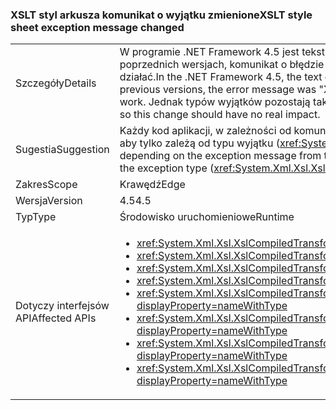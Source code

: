 ### <a name="xslt-style-sheet-exception-message-changed"></a><span data-ttu-id="3d476-101">XSLT styl arkusza komunikat o wyjątku zmienione</span><span class="sxs-lookup"><span data-stu-id="3d476-101">XSLT style sheet exception message changed</span></span>

|   |   |
|---|---|
|<span data-ttu-id="3d476-102">Szczegóły</span><span class="sxs-lookup"><span data-stu-id="3d476-102">Details</span></span>|<span data-ttu-id="3d476-103">W programie .NET Framework 4.5 jest tekst komunikatu o błędzie podczas plik XSLT jest zbyt złożony &quot;arkusza stylów jest zbyt złożony.&quot; W poprzednich wersjach, komunikat o błędzie był &quot;błąd kompilacji XSLT.&quot; Kod aplikacji, który zależy od tekstu komunikatu o błędzie, przestanie działać.</span><span class="sxs-lookup"><span data-stu-id="3d476-103">In the .NET Framework 4.5, the text of the error message when an XSLT file is too complex is &quot;The style sheet is too complex.&quot; In previous versions, the error message was &quot;XSLT compile error.&quot; Application code that depends on the text of the error message will no longer work.</span></span> <span data-ttu-id="3d476-104">Jednak typów wyjątków pozostają takie same, ta zmiana powinna nie wpływają prawdziwe.</span><span class="sxs-lookup"><span data-stu-id="3d476-104">However, the exception types remain the same, so this change should have no real impact.</span></span>|
|<span data-ttu-id="3d476-105">Sugestia</span><span class="sxs-lookup"><span data-stu-id="3d476-105">Suggestion</span></span>|<span data-ttu-id="3d476-106">Każdy kod aplikacji, w zależności od komunikat wyjątku z tego błędu można spodziewać się nowy komunikat zaktualizować lub (lepszy) kod, aby tylko zależą od typu wyjątku (<xref:System.Xml.Xsl.XsltException?displayProperty=name>), który nie został zmieniony.</span><span class="sxs-lookup"><span data-stu-id="3d476-106">Update any app code depending on the exception message from this error condition to expect the new message, or (even better) update the code to depend only on the exception type (<xref:System.Xml.Xsl.XsltException?displayProperty=name>), which has not changed.</span></span>|
|<span data-ttu-id="3d476-107">Zakres</span><span class="sxs-lookup"><span data-stu-id="3d476-107">Scope</span></span>|<span data-ttu-id="3d476-108">Krawędź</span><span class="sxs-lookup"><span data-stu-id="3d476-108">Edge</span></span>|
|<span data-ttu-id="3d476-109">Wersja</span><span class="sxs-lookup"><span data-stu-id="3d476-109">Version</span></span>|<span data-ttu-id="3d476-110">4.5</span><span class="sxs-lookup"><span data-stu-id="3d476-110">4.5</span></span>|
|<span data-ttu-id="3d476-111">Typ</span><span class="sxs-lookup"><span data-stu-id="3d476-111">Type</span></span>|<span data-ttu-id="3d476-112">Środowisko uruchomieniowe</span><span class="sxs-lookup"><span data-stu-id="3d476-112">Runtime</span></span>|
|<span data-ttu-id="3d476-113">Dotyczy interfejsów API</span><span class="sxs-lookup"><span data-stu-id="3d476-113">Affected APIs</span></span>|<ul><li><xref:System.Xml.Xsl.XslCompiledTransform.Load(System.String)?displayProperty=nameWithType></li><li><xref:System.Xml.Xsl.XslCompiledTransform.Load(System.Type)?displayProperty=nameWithType></li><li><xref:System.Xml.Xsl.XslCompiledTransform.Load(System.Xml.XmlReader)?displayProperty=nameWithType></li><li><xref:System.Xml.Xsl.XslCompiledTransform.Load(System.Xml.XPath.IXPathNavigable)?displayProperty=nameWithType></li><li><xref:System.Xml.Xsl.XslCompiledTransform.Load(System.Reflection.MethodInfo,System.Byte[],System.Type[])?displayProperty=nameWithType></li><li><xref:System.Xml.Xsl.XslCompiledTransform.Load(System.String,System.Xml.Xsl.XsltSettings,System.Xml.XmlResolver)?displayProperty=nameWithType></li><li><xref:System.Xml.Xsl.XslCompiledTransform.Load(System.Xml.XmlReader,System.Xml.Xsl.XsltSettings,System.Xml.XmlResolver)?displayProperty=nameWithType></li><li><xref:System.Xml.Xsl.XslCompiledTransform.Load(System.Xml.XPath.IXPathNavigable,System.Xml.Xsl.XsltSettings,System.Xml.XmlResolver)?displayProperty=nameWithType></li></ul>|

